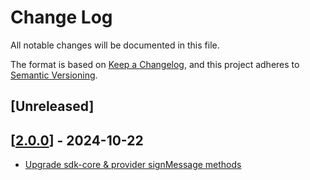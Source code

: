 # Change Log

All notable changes will be documented in this file.

The format is based on [Keep a Changelog](https://keepachangelog.com/en/1.0.0/),
and this project adheres to [Semantic Versioning](https://semver.org/spec/v2.0.0.html).

## [Unreleased]

## [[2.0.0](https://github.com/TerraDharitri/drt-js-sdk-passkey-provider/pull/15)] - 2024-10-22

- [Upgrade sdk-core & provider signMessage methods](https://github.com/TerraDharitri/drt-js-sdk-passkey-provider/pull/14)




